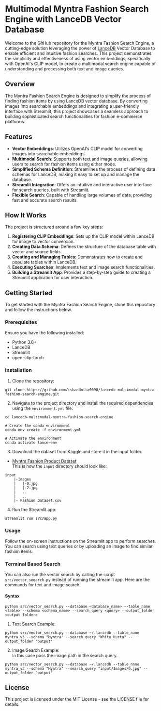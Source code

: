 # Multimodal Myntra Fashion Search Engine with LanceDB Vector Database

Welcome to the GitHub repository for the Myntra Fashion Search Engine, a cutting-edge solution leveraging the power of [LanceDB](https://lancedb.com/) Vector Database to enable efficient and intuitive fashion searches. This project demonstrates the simplicity and effectiveness of using vector embeddings, specifically with OpenAI's CLIP model, to create a multimodal search engine capable of understanding and processing both text and image queries.

## Overview

The Myntra Fashion Search Engine is designed to simplify the process of finding fashion items by using LanceDB vector database. By converting images into searchable embeddings and integrating a user-friendly interface with Streamlit, this project showcases a seamless approach to building sophisticated search functionalities for fashion e-commerce platforms.

## Features

- **Vector Embeddings**: Utilizes OpenAI's CLIP model for converting images into searchable embeddings.
- **Multimodal Search**: Supports both text and image queries, allowing users to search for fashion items using either mode.
- **Simplified Schema Definition**: Streamlines the process of defining data schemas for LanceDB, making it easy to set up and manage the database.
- **Streamlit Integration**: Offers an intuitive and interactive user interface for search queries, built with Streamlit.
- **Flexible Search**: Capable of handling large volumes of data, providing fast and accurate search results.

## How It Works

The project is structured around a few key steps:

1. **Registering CLIP Embeddings**: Sets up the CLIP model within LanceDB for image to vector conversion.
2. **Creating Data Schema**: Defines the structure of the database table with vector and source fields.
3. **Creating and Managing Tables**: Demonstrates how to create and populate tables within LanceDB.
4. **Executing Searches**: Implements text and image search functionalities.
5. **Building a Streamlit App**: Provides a step-by-step guide to creating a Streamlit application for user interaction.

## Getting Started

To get started with the Myntra Fashion Search Engine, clone this repository and follow the instructions below.

### Prerequisites

Ensure you have the following installed:
- Python 3.8+
- LanceDB
- Streamlit
- open-clip-torch

### Installation

1. Clone the repository:
```
git clone https://github.com/ishandutta0098/lancedb-multimodal-myntra-fashion-search-engine.git
```
  
2. Navigate to the project directory and install the required dependencies using the `environment.yml` file:
```
cd lancedb-multimodal-myntra-fashion-search-engine

# Create the conda environment
conda env create -f environment.yml

# Activate the environment
conda activate lance-env
```

3. Download the dataset from Kaggle and store it in the input folder.
- [Myntra Fashion Product Dataset](https://www.kaggle.com/datasets/hiteshsuthar101/myntra-fashion-product-dataset)  
This is how the `input` directory should look like:      
```
input
    |-Images
    |   |-0.jpg
    |   |-2.jpg
    |   ..
    |   ..
    |- Fashion Dataset.csv
```

4. Run the Streamlit app:
```
streamlit run src/app.py
```


### Usage

Follow the on-screen instructions on the Streamlit app to perform searches. You can search using text queries or by uploading an image to find similar fashion items.

### Terminal Based Search
You can also run the vector search by calling the script `src/vector_seqarch.py` instead of running the streamlit app. Here are the commands for text and image search. 


#### Syntax
```
python src/vector_search.py --database <database_name> --table_name <table> --schema <schema_name> --search_query <query> --output_folder <output folder>  
```
  
1. Text Search Example:  
```
python src/vector_search.py --database ~/.lancedb --table_name myntra_v3 --schema "Myntra" --search_query "White Kurta" --output_folder "output"            
```

2. Image Search Example:  
In this case pass the image path in the search query.
```
python src/vector_search.py --database ~/.lancedb --table_name myntra_v3 --schema "Myntra" --search_query "input/Images/0.jpg" --output_folder "output"
```

## License

This project is licensed under the MIT License - see the LICENSE file for details.
